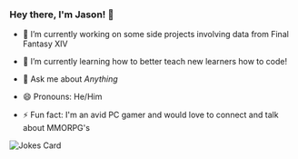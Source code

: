 ### Hey there, I'm Jason!  👋

- 🔭 I’m currently working on some side projects involving data from Final Fantasy XIV

- 🌱 I’m currently learning how to better teach new learners how to code!

- 💬 Ask me about *Anything*


- 😄 Pronouns: He/Him

- ⚡ Fun fact: I'm an avid PC gamer and would love to connect and talk about MMORPG's

![Jokes Card](https://readme-jokes.vercel.app/api)

<!--
**JasonMckeeBakosKenzie/JasonMckeeBakosKenzie** is a ✨ _special_ ✨ repository because its `README.md` (this file) appears on your GitHub profile.

Here are some ideas to get you started:
-->
